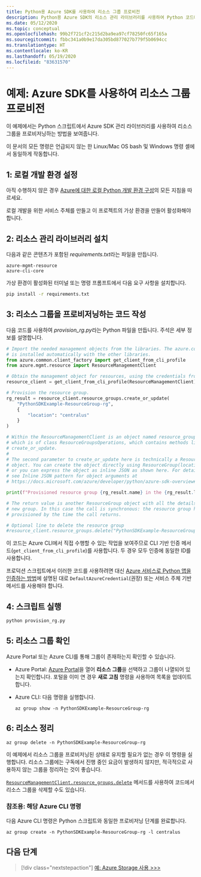 ```yaml
---
title: Python용 Azure SDK를 사용하여 리소스 그룹 프로비전
description: Python용 Azure SDK의 리소스 관리 라이브러리를 사용하여 Python 코드에서 리소스 그룹을 만듭니다.
ms.date: 05/12/2020
ms.topic: conceptual
ms.openlocfilehash: 99b2f721cf2c215d2ba9ea97cf78250fc65f165a
ms.sourcegitcommit: fbbc341a0b9e17da305bd877027b779f5b0694cc
ms.translationtype: HT
ms.contentlocale: ko-KR
ms.lasthandoff: 05/19/2020
ms.locfileid: "83631570"
---
```

# <a name="example-use-the-azure-sdk-to-provision-a-resource-group"></a>예제: Azure SDK를 사용하여 리소스 그룹 프로비전

이 예제에서는 Python 스크립트에서 Azure SDK 관리 라이브러리를 사용하여 리소스 그룹을 프로비저닝하는 방법을 보여줍니다.

이 문서의 모든 명령은 언급되지 않는 한 Linux/Mac OS bash 및 Windows 명령 셸에서 동일하게 작동합니다.

## <a name="1-set-up-your-local-development-environment"></a>1: 로컬 개발 환경 설정

아직 수행하지 않은 경우 [Azure에 대한 로컬 Python 개발 환경 구성](configure-local-development-environment.md)의 모든 지침을 따르세요.

로컬 개발을 위한 서비스 주체를 만들고 이 프로젝트의 가상 환경을 만들어 활성화해야 합니다.

## <a name="2-install-the-resource-management-library"></a>2: 리소스 관리 라이브러리 설치

다음과 같은 콘텐츠가 포함된 *requirements.txt*라는 파일을 만듭니다.

```text
azure-mgmt-resource
azure-cli-core
```

가상 환경이 활성화된 터미널 또는 명령 프롬프트에서 다음 요구 사항을 설치합니다.

```bash
pip install -r requirements.txt
```

## <a name="3-write-code-to-provision-a-resource-group"></a>3: 리소스 그룹을 프로비저닝하는 코드 작성

다음 코드를 사용하여 *provision_rg.py*라는 Python 파일을 만듭니다. 주석은 세부 정보를 설명합니다.

```python
# Import the needed management objects from the libraries. The azure.common library
# is installed automatically with the other libraries.
from azure.common.client_factory import get_client_from_cli_profile
from azure.mgmt.resource import ResourceManagementClient

# Obtain the management object for resources, using the credentials from the CLI login.
resource_client = get_client_from_cli_profile(ResourceManagementClient)

# Provision the resource group.
rg_result = resource_client.resource_groups.create_or_update(
    "PythonSDKExample-ResourceGroup-rg",
    {
        "location": "centralus"
    }
)

# Within the ResourceManagementClient is an object named resource_groups,
# which is of class ResourceGroupsOperations, which contains methods like
# create_or_update.
#
# The second parameter to create_or_update here is technically a ResourceGroup
# object. You can create the object directly using ResourceGroup(location=LOCATION)
# or you can express the object as inline JSON as shown here. For details,
# see Inline JSON pattern for object arguments at
# https://docs.microsoft.com/azure/developer/python/azure-sdk-overview#inline-json-pattern-for-object-arguments.

print(f"Provisioned resource group {rg_result.name} in the {rg_result.location} region")

# The return value is another ResourceGroup object with all the details of the
# new group. In this case the call is synchronous: the resource group has been
# provisioned by the time the call returns.

# Optional line to delete the resource group
#resource_client.resource_groups.delete("PythonSDKExample-ResourceGroup-rg")
```

이 코드는 Azure CLI에서 직접 수행할 수 있는 작업을 보여주므로 CLI 기반 인증 메서드(`get_client_from_cli_profile`)를 사용합니다. 두 경우 모두 인증에 동일한 ID를 사용합니다.

프로덕션 스크립트에서 이러한 코드를 사용하려면 대신 [Azure 서비스로 Python 앱을 인증하는 방법](azure-sdk-authenticate.md)에 설명된 대로 `DefaultAzureCredential`(권장) 또는 서비스 주체 기반 메서드를 사용해야 합니다.

## <a name="4-run-the-script"></a>4: 스크립트 실행

```bash
python provision_rg.py
```

## <a name="5-verify-the-resource-group"></a>5: 리소스 그룹 확인

Azure Portal 또는 Azure CLI를 통해 그룹이 존재하는지 확인할 수 있습니다.

- Azure Portal: [Azure Portal](https://portal.azure.com)을 열어 **리소스 그룹**을 선택하고 그룹이 나열되어 있는지 확인합니다. 포털을 이미 연 경우 **새로 고침** 명령을 사용하여 목록을 업데이트합니다.

- Azure CLI: 다음 명령을 실행합니다.

    ```azurecli
    az group show -n PythonSDKExample-ResourceGroup-rg
    ```

## <a name="6-clean-up-resources"></a>6: 리소스 정리

```azurecli
az group delete -n PythonSDKExample-ResourceGroup-rg
```

이 예제에서 리소스 그룹을 프로비저닝된 상태로 유지할 필요가 없는 경우 이 명령을 실행합니다. 리소스 그룹에는 구독에서 진행 중인 요금이 발생하지 않지만, 적극적으로 사용하지 않는 그룹을 정리하는 것이 좋습니다.

[`ResourceManagementClient.resource_groups.delete`](/python/api/azure-mgmt-resource/azure.mgmt.resource.resources.v2019_10_01.operations.resourcegroupsoperations?view=azure-python#delete-resource-group-name--custom-headers-none--raw-false--polling-true----operation-config-) 메서드를 사용하여 코드에서 리소스 그룹을 삭제할 수도 있습니다.

### <a name="for-reference-equivalent-azure-cli-commands"></a>참조용: 해당 Azure CLI 명령

다음 Azure CLI 명령은 Python 스크립트와 동일한 프로비저닝 단계를 완료합니다.

```azurecli
az group create -n PythonSDKExample-ResourceGroup-rg -l centralus
```

## <a name="next-step"></a>다음 단계

> [!div class="nextstepaction"]
> [예: Azure Storage 사용 >>>](azure-sdk-example-storage.md)
